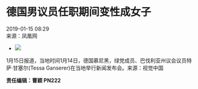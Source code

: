 # 德国男议员任职期间变性成女子

2019-01-15 08:29  
来源：凤凰网

- ![](https://p2.ifengimg.com/2019_03/9332eadc-409c-46e9-84a4-235c38191daf_96A665D474CD5882C0235A3B47F288598BC82675_w1024_h691.jpg)

1月15日报道，当地时间1月14日，德国慕尼黑，绿党成员、巴伐利亚州议会议员特萨·甘塞尔(Tessa Ganserer)在当地举行新闻发布会。来源：视觉中国

**责任编辑：曹颖 PN222**